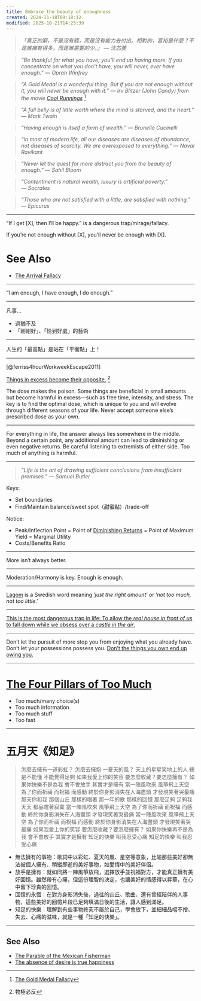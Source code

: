 ```yaml
---
title: Embrace the beauty of enoughness
created: 2024-11-18T09:18:12
modified: 2025-10-21T14:25:39
---
```


> _「真正的窮，不是沒有錢，而是沒有能力去付出。相對的，富裕是什麼？不是誰擁有得多，而是誰需要的少。」 — 沈芯菱_

> _“Be thankful for what you have; you’ll end up having more. If you concentrate on what you don’t have, you will never, ever have enough.” — Oprah Winfrey_

> _“A Gold Medal is a wonderful thing. But if you are not enough without it, you will never be enough with it.” — Irv Blitzer (John Candy) from the movie [Cool Runnings](https://www.imdb.com/title/tt0106611/)_ [^1]

> _“A full belly is of little worth where the mind is starved, and the heart.” ― Mark Twain_

> _“Having enough is itself a form of wealth.” — Brunello Cucinelli_

> _“In most of modern life, all our diseases are diseases of abundance, not diseases of scarcity. We are overexposed to everything.” — Naval Ravikant_

> _“Never let the quest for more distract you from the beauty of enough.” — Sahil Bloom_

> _“Contentment is natural wealth, luxury is artificial poverty.” ― Socrates_

> _“Those who are not satisfied with a little, are satisfied with nothing.” — Epicurus_

---

“If I get [X], then I’ll be happy.” is a dangerous trap/mirage/fallacy.

If you’re not enough without [X], you’ll never be enough with [X].

# See Also

* [The Arrival Fallacy](The%20Arrival%20Fallacy.md)

---

“l am enough, I have enough, l do enough.”

---

凡事…

* 過猶不及
* 「剛剛好」、「恰到好處」的藝術

---

人生的「最高點」是站在「平衡點」上！

---

[@ferriss4hourWorkweekEscape2011]

[Things in excess become their opposite.](https://www.goodreads.com/quotes/9512978-things-in-excess-become-their-opposite-it-is-possible-to) [^2]

The dose makes the poison. Some things are beneficial in small amounts but become harmful in excess—such as free time, intensity, and stress. The key is to find the optimal dose, which is unique to you and will evolve through different seasons of your life. Never accept someone else’s prescribed dose as your own.

---

For everything in life, the answer always lies somewhere in the middle. Beyond a certain point, any additional amount can lead to diminishing or even negative returns. Be careful listening to extremists of either side. Too much of anything is harmful.

---

> _“Life is the art of drawing sufficient conclusions from insufficient premises.” — Samuel Butler_

Keys:

* Set boundaries
* Find/Maintain balance/sweet spot（甜蜜點）/trade-off

Notice:

* Peak/Inflection Point = Point of [Diminishing Returns](https://en.wikipedia.org/wiki/Diminishing_returns) = Point of Maximum Yield = Marginal Utility
* Costs/Benefits Ratio

---

More isn’t always better.

---

Moderation/Harmony is key. Enough is enough.

---

[Lagom](https://www.google.com/search?q=lagom) is a Swedish word meaning ‘_just the right amount_’ or ‘_not too much, not too little_.’

---

[This is the most dangerous trap in life: To allow the _real house in front of us_ to fall down while we obsess over a _castle in the air_.](https://www.sahilbloom.com/newsletter/the-most-dangerous-trap-in-life)

---

Don’t let the pursuit of more stop you from enjoying what you already have. Don’t let your possessions possess you. [Don’t the things you own end up owing you.](https://www.youtube.com/watch?v=zp-eEVkKh60)

---

# [The Four Pillars of Too Much](https://sketchplanations.com/the-four-pillars-of-too-much)

* Too much/many choice(s)
* Too much information
* Too much stuff
* Too fast

---

# 五月天《知足》

> 怎麼去擁有一道彩虹？
> 怎麼去擁抱 一夏天的風？
> 天上的星星笑地上的人
> 總是不能懂 不能覺得足夠
> 如果我愛上你的笑容
> 要怎麼收藏？要怎麼擁有？
> 如果你快樂不是為我
> 會不會放手 其實才是擁有
> 當一陣風吹來 風箏飛上天空
> 為了你而祈禱 而祝福 而感動
> 終於你身影消失在人海盡頭
> 才發現笑著哭最痛
> 那天你和我 那個山丘
> 那樣的唱著 那一年的歌
> 那樣的回憶 那麼足夠
> 足夠我天天 都品嚐著寂寞
> 當一陣風吹來 風箏飛上天空
> 為了你而祈禱 而祝福 而感動
> 終於你身影消失在人海盡頭
> 才發現笑著哭最痛
> 當一陣風吹來 風箏飛上天空
> 為了你而祈禱 而祝福 而感動
> 終於你身影消失在人海盡頭
> 才發現笑著哭最痛
> 如果我愛上你的笑容
> 要怎麼收藏？要怎麼擁有？
> 如果你快樂再不是為我
> 會不會放手 其實才是擁有
> 知足的快樂 叫我忍受心痛
> 知足的快樂 叫我忍受心痛

* 無法擁有的事物：歌詞中以彩虹、夏天的風、星空等意象，比喻那些美好卻無法被個人擁有、稍縱即逝的美好事物，如愛情中的美好伴侶。
* 放手是擁有：就如同將一陣風箏放飛，選擇放手並祝福對方，才能真正擁有美好回憶。雖然帶有心痛，但這份理智的決定，也讓美好的情感得以昇華，在心中留下珍貴的回憶。
* 回憶的永恆：在對方身影消失後，過往的山丘、歌曲、還有曾經陪伴的人事物，這些美好的回憶片段已足夠填滿日後的生活，讓人感到滿足。
* 知足的快樂：理解到有些事物終究不屬於自己，學會放下，並細細品嚐不捨、失去、心痛的滋味，就是一種「知足的快樂」。

---

## See Also

* [The Parable of the Mexican Fisherman](The%20Parable%20of%20the%20Mexican%20Fisherman.md)
* [The absence of desire is true happiness](the-absence-of-desire-is-true-happiness.md)

[^1]: [The Gold Medal Fallacy](https://www.sahilbloom.com/newsletter/the-gold-medal-fallacy-why-time-flies-more)
[^2]: 物極必反

